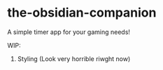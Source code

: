 # the-obsidian-companion
A simple timer app for your gaming needs!

WIP:
1. Styling (Look very horrible riwght now)
